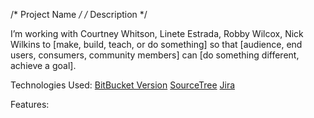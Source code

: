 /* Project Name */
/* Description */

I’m working with Courtney Whitson, Linete Estrada, Robby Wilcox, Nick Wilkins to [make, build, teach, or do something] so 
that [audience, end users, consumers, community members] can [do something different, achieve a goal].

Technologies Used:
[BitBucket Version](https://bitbucket.org/product)
[SourceTree](https://www.sourcetreeapp.com/)
[Jira](https://www.atlassian.com/software/jira)

Features: